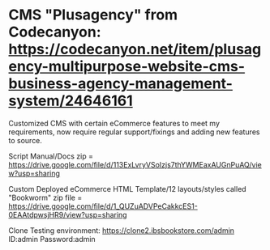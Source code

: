 # CMS "Plusagency" from Codecanyon: https://codecanyon.net/item/plusagency-multipurpose-website-cms-business-agency-management-system/24646161

Customized CMS with certain eCommerce features to meet my requirements, now require regular support/fixings and adding new features to source.

Script Manual/Docs zip = https://drive.google.com/file/d/113ExLvryVSoIzjs7thYWMEaxAUGnPuAQ/view?usp=sharing

Custom Deployed eCommerce HTML Template/12 layouts/styles called "Bookworm" zip file = https://drive.google.com/file/d/1_QUZuADVPeCakkcES1-0EAAtdpwsjHR9/view?usp=sharing

Clone Testing environment: https://clone2.ibsbookstore.com/admin 
ID:admin Password:admin
